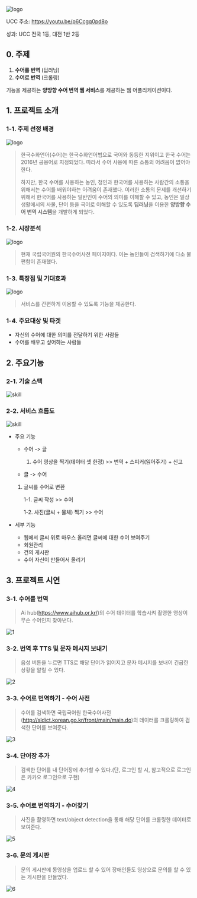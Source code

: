 ![logo](./Asset/Readme_Asset/logo.png)

UCC 주소: https://youtu.be/p6Ccgq0pd8o

성과: UCC 전국 1등, 대전 1반 2등



## 0. 주제

1. **수어를 번역** (딥러닝)
2. **수어로 번역** (크롤링)

기능을 제공하는 **양방향 수어 번역 웹 서비스**를 제공하는 웹 어플리케이션이다.



## 1. 프로젝트 소개

### 1-1. 주제 선정 배경

![logo](./Asset/Readme_Asset/readme1.PNG)

> 한국수화언어(수어)는 한국수화언어법으로 국어와 동등한 지위이고 한국 수어는 2016년 공용어로 지정되었다. 따라서 수어 사용에 따른 소통의 어려움이 없어야한다.
>
> 하지만, 한국 수어를 사용하는 농인, 청인과 한국어를 사용하는 사람간의 소통을 위해서는 수어를 배워야하는 어려움이 존재했다. 이러한 소통의 문제를 개선하기 위해서 한국어를 사용하는 일반인이 수어의 의미를 이해할 수 있고, 농인은 일상 생활에서의 사물, 단어 등을 국어로 이해할 수 있도록 **딥러닝**을 이용한 **양방향 수어 번역 시스템**을 개발하게 되었다.

### 1-2. 시장분석

![logo](./Asset/Readme_Asset/readme2.PNG)

> 현재 국립국어원의 한국수어사전 페이지이다. 이는 농인들이 검색하기에 다소 불편함이 존재했다.

### 1-3. 특장점 및 기대효과

![logo](./Asset/Readme_Asset/readme3.PNG)

> 서비스를 간편하게 이용할 수 있도록 기능을 제공한다. 

### 1-4. 주요대상 및 타겟

- 자신의 수어에 대한 의미를 전달하기 위한 사람들
- 수어를 배우고 싶어하는 사람들



## 2. 주요기능

### 2-1. 기술 스택

![skill](./Asset/Readme_Asset/skill.jpg)

### 2-2. 서비스 흐름도

![skill](./Asset/Readme_Asset/service.JPG)

- 주요 기능

  - 수어 -> 글

    1. 수어 영상을 찍기(데이터 셋 한정) >> 번역 + 스피커(읽어주기) + 신고

  - 글 -> 수어

  1. 글씨를 수어로 변환

     1-1. 글씨 작성 >> 수어

     1-2. 사진(글씨 + 물체) 찍기 >> 수어

       

- 세부 기능

  - 웹에서 글씨 위로 마우스 올리면 글씨에 대한 수어 보여주기
  - 회원관리
  - 건의 게시판
  - 수어 자신이 만들어서 올리기



## 3. 프로젝트 시연

### 3-1. 수어를 번역

> Ai hub(https://www.aihub.or.kr/)의 수어 데이터를 학습시켜 촬영한 영상이 무슨 수어인지 찾아낸다.

![1](./Asset/Readme_Asset/1.gif)

### 3-2. 번역 후 TTS 및 문자 메시지 보내기

> 음성 버튼을 누르면 TTS로 해당 단어가 읽어지고 문자 메시지를 보내어 긴급한 상황을 알릴 수 있다.

![2](./Asset/Readme_Asset/2.gif)

### 3-3. 수어로 번역하기 - 수어 사전

> 수어를 검색하면 국립국어원 한국수어사전(http://sldict.korean.go.kr/front/main/main.do)의 데이터를 크롤링하여 검색한 단어를 보여준다.

![3](./Asset/Readme_Asset/3.gif)

### 3-4. 단어장 추가

> 검색한 단어를 내 단어장에 추가할 수 있다.(단, 로그인 할 시, 참고적으로 로그인은 카카오 로그인으로 구현)

![4](./Asset/Readme_Asset/4.gif)

### 3-5. 수어로 번역하기 - 수어찾기

> 사진을 촬영하면 text/object detection을 통해 해당 단어를 크롤링한 데이터로 보여준다.

![5](./Asset/Readme_Asset/5.gif)

### 3-6. 문의 게시판

> 문의 게시판에 동영상을 업로드 할 수 있어 장애인들도 영상으로 문의를 할 수 있는 게시판을 만들었다.

![6](./Asset/Readme_Asset/6.gif)
